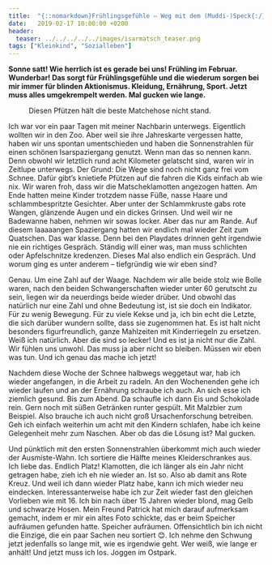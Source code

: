 ```yaml
---
title:  "{::nomarkdown}Frühlingsgefühle – Weg mit dem (Muddi-)Speck{:/}"
date:   2019-02-17 10:00:00 +0200
header:
  teaser: ../../../../../images/isarmatsch_teaser.png
tags: ["Kleinkind", "Sozialleben"]
---
```


**Sonne satt! Wie herrlich ist es gerade bei uns! Frühling im Februar. Wunderbar! Das sorgt für Frühlingsgefühle und die wiederum sorgen bei mir immer für blinden Aktionismus. Kleidung, Ernährung, Sport. Jetzt muss alles umgekrempelt werden. Mal gucken wie lange.**

<figure>
  <img src="../../../../../images/isarmatsch.png" alt="">
  <figcaption>Diesen Pfützen hält die beste Matchehose nicht stand.</figcaption>
</figure>

Ich war vor ein paar Tagen mit meiner Nachbarin unterwegs. Eigentlich wollten wir in den Zoo. Aber weil sie ihre Jahreskarte vergessen hatte, haben wir uns spontan umentschieden und haben die Sonnenstrahlen für einen schönen Isarspaziergang genutzt. Wenn man das so nennen kann. Denn obwohl wir letztlich rund acht Kilometer gelatscht sind, waren wir in Zeitlupe unterwegs. Der Grund: Die Wege sind noch nicht ganz frei vom Schnee. Dafür gibt’s knietiefe Pfützen auf die fahren die Kids einfach ab wie nix. Wir waren froh, dass wir die Matscheklamotten angezogen hatten. Am Ende hatten meine Kinder trotzdem nasse Füße, nasse Haare und schlammbespritzte Gesichter. Aber unter der Schlammkruste gabs rote Wangen, glänzende Augen und ein dickes Grinsen. Und weil wir ne Badewanne haben, nehmen wir sowas locker. Aber das nur am Rande. Auf diesem laaaaangen Spaziergang hatten wir endlich mal wieder Zeit zum Quatschen. Das war klasse. Denn bei den Playdates drinnen geht irgendwie nie ein richtiges Gespräch. Ständig will einer was, man muss schlichten oder Apfelschnitze kredenzen. Dieses Mal also endlich ein Gespräch. Und worum ging es unter anderem – tiefgründig wie wir eben sind? 

Genau. Um eine Zahl auf der Waage. Nachdem wir alle beide stolz wie Bolle waren, nach den beiden Schwangerschaften wieder unter 60 gerutscht zu sein, liegen wir da neuerdings beide wieder drüber. Und obwohl das natürlich nur eine Zahl und ohne Bedeutung ist, ist sie doch ein Indikator. Für zu wenig Bewegung. Für zu viele Kekse und ja, ich bin echt die Letzte, die sich darüber wundern sollte, dass sie zugenommen hat. Es ist halt nicht besonders figurfreundlich, ganze Mahlzeiten mit Kinderriegeln zu ersetzen. Weiß ich natürlich. Aber die sind so lecker! Und es ist ja nicht nur die Zahl. Wir fühlen uns unwohl. Das muss ja aber nicht so bleiben. Müssen wir eben was tun. Und ich genau das mache ich jetzt! 

Nachdem diese Woche der Schnee halbwegs weggetaut war, hab ich wieder angefangen, in die Arbeit zu radeln. An den Wochenenden gehe ich wieder laufen und an der Ernährung schraube ich auch. An sich esse ich ziemlich gesund. Bis zum Abend. Da schaufle ich dann Eis und Schokolade rein. Gern noch mit süßen Getränken runter gespült. Mit Malzbier zum Beispiel. Also brauche ich auch nicht groß Ursachenforschung betreiben. Geh ich einfach weiterhin um acht mit den Kindern schlafen, habe ich keine Gelegenheit mehr zum Naschen. Aber ob das die Lösung ist? Mal gucken.

Und pünktlich mit den ersten Sonnenstrahlen überkommt mich auch wieder der Ausmiste-Wahn. Ich sortiere die Hälfte meines Kleiderschrankes aus. Ich liebe das. Endlich Platz! Klamotten, die ich länger als ein Jahr nicht getragen habe, zieh ich eh nie wieder an. Ist so. Also ab damit ans Rote Kreuz. Und weil ich dann wieder Platz habe, kann ich mich wieder neu eindecken. Interessanterweise habe ich zur Zeit wieder fast den gleichen Vorlieben wie mit 16. Ich bin nach über 15 Jahren wieder blond, mag Gelb und schwarze Hosen. Mein Freund Patrick hat mich darauf aufmerksam gemacht, indem er mir ein altes Foto schickte, das er beim Speicher aufräumen gefunden hatte. Speicher aufräumen. Offensichtlich bin ich nicht die Einzige, die ein paar Sachen neu sortiert 😊. Ich nehme den Schwung jetzt jedenfalls so lange mit, wie es irgendwie geht. Wer weiß, wie lange er anhält! Und jetzt muss ich los. Joggen im Ostpark. 










 












   






































